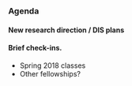 ### Agenda

#### New research direction / DIS plans

#### Brief check-ins.

- Spring 2018 classes
- Other fellowships?
